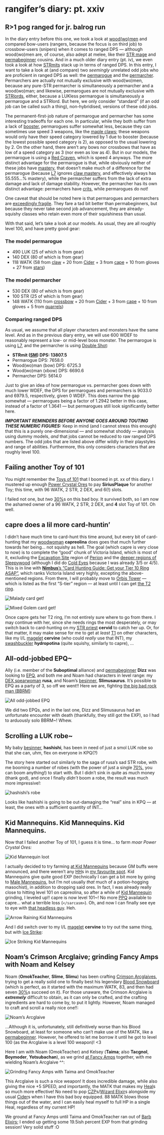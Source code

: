 # rangifer’s diary: pt. xxiv

## R>1 pog ranged for jr. balrog run

In the diary entry before this one, we took a look at [wood(wo)men](https://oddjobs.codeberg.page/odd-jobs.html#woodsman) and compared bow-users (rangers, because the focus is on third job) to crossbow-users (snipers) when it comes to ranged DPS — although wood(wo)men are, of course, also adept at melee, like their [STR mage](https://oddjobs.codeberg.page/odd-jobs.html#str-mage) and [permabeginner](https://oddjobs.codeberg.page/odd-jobs.html#permabeginner) cousins. And in a much older diary entry (pt. iv), we even took a look at how [STRmits](https://oddjobs.codeberg.page/odd-jobs.html#str-assassin) stack up in terms of ranged DPS. In this entry, I want to take a look at (and compare) two _seemingly_ unrelated odd jobs who are proficient in ranged DPS as well: the [permarogue](https://oddjobs.codeberg.page/odd-jobs.html#permarogue) and the [permarcher](https://oddjobs.codeberg.page/odd-jobs.html#permarcher). Permarchers are actually not mutually exclusive with wood(wo)men, because any pure-STR permarcher is simultaneously a permarcher and a wood(wo)man; and likewise, permarogues are not mutually exclusive with [STRlords](https://oddjobs.codeberg.page/odd-jobs.html#str-assassin), either, because a LUKless permarogue is simultaneously a permarogue and a STRlord. But here, we only consider “standard” (if an odd job can be called such a thing), non-hybridised, versions of these odd jobs.

The permanent-first-job nature of permarogue and permarcher has some interesting tradeoffs for each one. In particular, while they both suffer from a lack of [booster](https://maplelegends.com/lib/skill?id=3201002), permarogues suffer somewhat less, because they can sometimes use speed 3 weapons, like the [maple claws](https://maplelegends.com/lib/equip?id=01472055); these weapons would only have their speed category lowered by 1 due to booster (because the lowest possible speed category is 2), as opposed to the usual lowering by 2. On the other hand, there aren’t any bows nor crossbows that have as low of a speed category as 3 (nor even as low as 4). But in our models, the permarogue is using a [Red Craven](https://maplelegends.com/lib/equip?id=01472053), which is speed 4 anyways. The more distinct advantage for the permarogue is that, while obviously neither of these jobs have [mastery](https://maplelegends.com/lib/skill?id=4100000), that doesn’t make much of a difference for the permarogue (because [L7](https://maplelegends.com/lib/skill?id=4001344) ignores [claw mastery](https://maplelegends.com/lib/skill?id=4100000), and effectively always has 55.555…% mastery), while the permarcher suffers from the lack of extra damage and lack of damage stability. However, the permarcher has its own distinct advantage: permarchers have [crits](https://maplelegends.com/lib/skill?id=3000001), while permarogues do not!

One caveat that should be noted here is that permarogues and permarchers are [exceedingly fragile](https://tvtropes.org/pmwiki/pmwiki.php/Main/GlassCannon). They fare a tad bit better than permabeginners, but because they never take second job advancement, they are already-squishy classes who retain even more of their squishiness than usual.

With that said, let’s take a look at our models. As usual, they are all roughly level 100, and have pretty good gear:

### The model permarogue

- 490 LUK (25 of which is from gear)
- 140 DEX (80 of which is from gear)
- 118 WATK (58 from [claw](https://maplelegends.com/lib/equip?id=01472053) + 20 from [Cider](https://maplelegends.com/lib/use?id=2022002) + 3 from [cape](https://maplelegends.com/lib/equip?id=01102084) + 10 from gloves + 27 from [stars](https://maplelegends.com/lib/use?id=2070006))

### The model permarcher

- 530 DEX (80 of which is from gear)
- 100 STR (25 of which is from gear)
- 148 WATK (110 from [crossbow](https://maplelegends.com/lib/equip?id=01462017) + 20 from [Cider](https://maplelegends.com/lib/use?id=2022002) + 3 from [cape](https://maplelegends.com/lib/equip?id=01102084) + 10 from gloves + 5 from [quarrels](https://maplelegends.com/lib/use?id=2061004))

### Comparing ranged DPS

As usual, we assume that all player characters and monsters have the same level. And as in the previous diary entry, we will use 600 WDEF to reasonably represent a low- or mid-level boss monster. The permarogue is using [L7](https://maplelegends.com/lib/skill?id=4001344), and the permarcher is using [Double Shot](https://maplelegends.com/lib/skill?id=3001005):

- **STRmit ([SM](https://maplelegends.com/lib/skill?id=4111004)) DPS: 13807.5**
- Permarogue DPS: 7658.0
- Wood(wo)man (bow) DPS: 6725.3
- Wood(wo)man (xbow) DPS: 6690.6
- Permarcher DPS: 5614.0

Just to give an idea of how permarogue vs. permarcher goes down with much lower WDEF, the DPS for permarogues and permarchers is 9033.0 and 6979.5, respectively, given 0 WDEF. This does narrow the gap somewhat — permarogues being a factor of 1.2942 better in this case, instead of a factor of 1.3641 — but permarogues still look significantly better here.

**_IMPORTANT REMINDERS BEFORE ANYONE GOES AROUND TOUTING THESE NUMERIC FIGURES:_** Keep in mind (and I cannot stress this enough) that this is a purely one-dimensional — and somewhat shoddy — analysis using dummy models, _and_ that jobs cannot be reduced to raw ranged DPS numbers. The odd jobs that are listed above differ wildly in their playstyles and range of abilities. Furthermore, this only considers characters that are roughly level 100.

## Failing another Toy of 101

You might remember the [Toys of 101](https://maplelegends.com/lib/equip?id=01402038) that I boomed in pt. xx of this diary. I mustered up enough [Power Crystal Ores](https://maplelegends.com/lib/etc?id=4004000) to pay **SiriusPlaque** for another Toy; this time, with 96 WATK, 2 STR, 2 DEX, and 6(!) slots.

I failed not one, but _two_ [30%](https://maplelegends.com/lib/use?id=2044005)s on this bad boy. It survived both, so I am now the ashamed owner of a 96 WATK, 2 STR, 2 DEX, and **4** slot Toy of 101. Oh well.

## capre does a lil more card-huntin’

I didn’t have much time to card-hunt this time around, but every bit of card-hunting that my [woodwoman](https://oddjobs.codeberg.page/odd-jobs.html#woodsman) **capreolina** does goes that much further towards her being… not squishy as hell. The goal (which capre is very close to now) is to complete the “good” chunk of Victoria Island, which is most of it, excluding the [Excavation Site](https://maplelegends.com/lib/map?id=101030104) region of [Perion](https://maplelegends.com/lib/map?id=102000000) and the [deeper regions of Sleepywood](https://maplelegends.com/lib/map?id=105080000) (although I did do [Cold Eyes](https://maplelegends.com/lib/monster?id=4230100) because I was already 3/5 or 4/5). This is in line with [**Nimbus**’s “Card Hunting Guide: Get your Tier 10 Ring ASAP”](https://forum.maplelegends.com/index.php?threads/card-hunting-guide-get-your-tier-10-ring-asap.32458/), which ranks Victoria Island very highly, excepting the above-mentioned regions. From there, I will probably move to [Orbis Tower](https://maplelegends.com/lib/map?id=200080200) — which is listed as the first “S-tier” region — at least until I can get [the T2 ring](https://maplelegends.com/lib/equip?id=01119004).

![Malady card get!](capre-malady-card-get.png "Malady card get!")

![Mixed Golem card get!](capre-mixed-golem-card-get.png "Mixed Golem card get!")

Once capre gets her T2 ring, I’m not entirely sure where to go from there. I may continue with her, since she needs rings the most desperately, or may switch back to card-hunting on my [STR priest](https://oddjobs.codeberg.page/odd-jobs.html#str-mage) **cervid** to catch her up. Or, for that matter, it may make sense for me to get at _least_ [T1](https://maplelegends.com/lib/equip?id=01119003) on other characters, like my I/L [magelet](https://oddjobs.codeberg.page/odd-jobs.html#luk-mage) **cervine** (who could _really_ use that INT), my [swashbuckler](https://oddjobs.codeberg.page/odd-jobs.html#swashbuckler) **hydropotina** (quite squishy, similarly to capre), …

## All-odd-jobbed EPQ~

Ally (i.e. member of the **Suboptimal** alliance) and [permabeginner](https://oddjobs.codeberg.page/odd-jobs.html#permabeginner) **Dizz** was looking to [EPQ](https://maplelegends.com/lib/map?id=300030100), and both me and Noam had characters in level range: my [DEX spearwoman](https://oddjobs.codeberg.page/odd-jobs.html#dex-warrior) **rusa**, and Noam’s [besinner](https://oddjobs.codeberg.page/odd-jobs.html#besinner), **Slimusaurus**. It’s possible to EPQ as a party of 3, so off we went!! Here we are, fighting [the big bad rock man (BBRM)](https://maplelegends.com/lib/monster?id=9300177):

![All odd-jobbed EPQ](all-odd-jobbed-epq.png "All odd-jobbed EPQ")

We did two EPQs, and in the last one, Dizz and Slimusaurus had an unfortunate encounter with death (thankfully, they still got the EXP), so I had to arduously solo BBRM~! Whew.

## Scrolling a LUK robe~

My baby [besinner](https://oddjobs.codeberg.page/odd-jobs.html#besinner), **hashishi**, has been in need of just a smol LUK robe so that she can, uhm, flex on everyone in KPQ(?)

The story here started out similarly to the saga of rusa’s sad STR robe, with me booming a number of robes (with the power of just a single [70%](https://maplelegends.com/lib/use?id=2040520), you can boom anything!) to start with. But I didn’t sink in quite as much money (thank god), and once I finally _didn’t_ boom a robe, the result was much more impressive!:

![hashishi’s robe](hashishi-s-robe.png "hashishi’s robe")

Looks like hashishi is going to be out-damaging the “real” sins in KPQ — at least, the ones with a sufficient quantity of INT…

## Kid Mannequins. Kid Mannequins. Kid Mannequins.

Now that I failed another Toy of 101, I guess it is time… to farm _moar Power Crystal Ores:_

![Kid Mannequin loot](kid-mannequin-loot.png "Kid Mannequin loot")

I actually decided to try farming [at Kid Mannequins](https://maplelegends.com/lib/map?id=742010100) because GM buffs were announced, and there weren’t any [HH](https://maplelegends.com/lib/monster?id=9400549)s in [my favourite spot](https://maplelegends.com/lib/map?id=610010005). Kid Mannequins give quite good EXP (technically I can get a bit more by going to [Male Mannequins](https://maplelegends.com/lib/map?id=742010103), but I’m not usually _that_ much of a potion-hogging masochist), in addition to dropping said ores. In fact, I was already really close to hitting level 101 on capreolina, so after a while of [Kid Mannequin](https://maplelegends.com/lib/monster?id=9410032) grinding, I leveled up!! capre is now level 101~! No more [PPQ](https://maplelegends.com/lib/map?id=251010404) available to capre… what a terrible loss (`</sarcasm>`). Oh, and now I can finally see eye to eye with [that headless guy](https://maplelegends.com/lib/monster?id=9400549). Heh.

![Arrow Raining Kid Mannequins](arrow-raining-kid-mannequins.png "Arrow Raining Kid Mannequins")

And I did switch over to my I/L [magelet](https://oddjobs.codeberg.page/odd-jobs.html#luk-mage) **cervine** to try out the same thing, but with [Ice Strike](https://maplelegends.com/lib/skill?id=2211002):

![Ice Striking Kid Mannequins](ice-striking-kid-mannequins.png "Ice Striking Kid Mannequins")

## Noam’s Crimson Arcglaive; grinding Fancy Amps with Noam and Kelsey

Noam (**OmokTeacher**, **Slime**, **Slimu**) has been crafting [Crimson Arcglaives](https://maplelegends.com/lib/equip?id=01442068), trying to get a really solid one to finally best his legendary [Blood Snowboard](https://maplelegends.com/lib/equip?id=01442017) (which is perfect, as it started with the maximum WATK, 83, and then had seven [30%](https://maplelegends.com/lib/use?id=2044405)s succeed on it). For those unaware, the Crimson Arcglaive is **_extremely_** difficult to obtain, as it can only be crafted, and the crafting ingredients are hard to come by, to put it lightly. However, Noam managed to craft and scroll a really nice one!!:

![Noam’s Arcglaive](noam-s-arcglaive.png "Noam’s Arcglaive")

…Although it is, unfortunately, still definitively worse than his Blood Snowboard, at least for someone who can’t make use of the MATK, like a [permabeginner](https://oddjobs.codeberg.page/odd-jobs.html#permabeginner). However, he offered to let me borrow it until he got to level 100 (as the Arcglaive is a level 100 weapon)! <3

Here I am with Noam (OmokTeacher) and Kelsey (**Taima**; also **Tacgnol**, **Boymoder**, **Yotsubachan**), as we grind [at Fancy Amps](https://maplelegends.com/lib/map?id=742010201) together, with me wielding Noam’s Arcglaive ^^:

![Grinding Fancy Amps with Taima and OmokTeacher](grinding-fancy-amps-with-taima-and-omokteacher.png "Grinding Fancy Amps with Taima and OmokTeacher")

This Arcglaive is such a nice weapon! It does incredible damage, while also giving the nice +5 SPEED, and importantly, the MATK that makes my [Heal](https://maplelegends.com/lib/skill?id=2301002)s so much more effective! No need to pop [CZP](https://maplelegends.com/lib/use?id=2022078)s/[Wizard Elixir](https://maplelegends.com/lib/use?id=2002018)s alongside my usual [Cider](https://maplelegends.com/lib/use?id=2022002)s when I have this bad boy equipped. 88 MATK blows those things out of the water, and I can easily heal myself to full HP in a single Heal, regardless of my current HP!

We ground at Fancy Amps until Taima and OmokTeacher ran out of [Barb Elixirs](https://maplelegends.com/lib/use?id=2002025); I ended up getting some 19.5ish percent EXP from that grinding session! Very solid stuff :O
